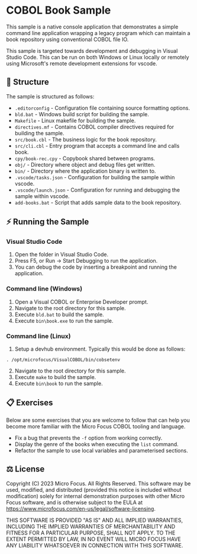 # COBOL Book Sample

This sample is a native console application that demonstrates a simple command line application wrapping a legacy program which can maintain a book repository using conventional COBOL file IO.

This sample is targeted towards development and debugging in Visual Studio Code. This can be run on both Windows or Linux locally or remotely using Microsoft's remote development extensions for vscode.

## 📄 Structure
The sample is structured as follows:
* `.editorconfig` - Configuration file containing source formatting options.
* `bld.bat` - Windows build script for building the sample.
* `Makefile` - Linux makefile for building the sample.
* `directives.mf` - Contains COBOL compiler directives required for building the sample.
* `src/book.cbl` - The business logic for the book repository.
* `src/cli.cbl` - Entry program that accepts a command line and calls book.
* `cpy/book-rec.cpy` - Copybook shared between programs.
* `obj/` - Directory where object and debug files get written.
* `bin/` - Directory where the application binary is written to.
* `.vscode/tasks.json` - Configuration for building the sample within vscode.
* `.vscode/launch.json` - Configuration for running and debugging the sample within vscode.
* `add-books.bat` - Script that adds sample data to the book repository.

## ⚡ Running the Sample

### Visual Studio Code
1. Open the folder in Visual Studio Code.
2. Press F5, or Run -> Start Debugging to run the application.
3. You can debug the code by inserting a breakpoint and running the application.

### Command line (Windows)
1. Open a Visual COBOL or Enterprise Developer prompt.
2. Navigate to the root directory for this sample.
3. Execute `bld.bat` to build the sample.
4. Execute `bin\book.exe` to run the sample.

### Command line (Linux)
1. Setup a devhub environment. Typically this would be done as follows:

```
. /opt/microfocus/VisualCOBOL/bin/cobsetenv
```

2. Navigate to the root directory for this sample.
3. Execute `make` to build the sample.
4. Execute `bin\book` to run the sample.

## 📋 Exercises
Below are some exercises that you are welcome to follow that can help you become more familiar with the Micro Focus COBOL tooling and language.

* Fix a bug that prevents the `-f` option from working correctly.
* Display the genre of the books when executing the `list` command.
* Refactor the sample to use local variables and parameterised sections.

## ⚖️ License

Copyright (C) 2023 Micro Focus. All Rights Reserved.
This software may be used, modified, and distributed
(provided this notice is included without modification)
solely for internal demonstration purposes with other
Micro Focus software, and is otherwise subject to the EULA at
https://www.microfocus.com/en-us/legal/software-licensing.

THIS SOFTWARE IS PROVIDED "AS IS" AND ALL IMPLIED
WARRANTIES, INCLUDING THE IMPLIED WARRANTIES OF
MERCHANTABILITY AND FITNESS FOR A PARTICULAR PURPOSE,
SHALL NOT APPLY.
TO THE EXTENT PERMITTED BY LAW, IN NO EVENT WILL
MICRO FOCUS HAVE ANY LIABILITY WHATSOEVER IN CONNECTION
WITH THIS SOFTWARE.
